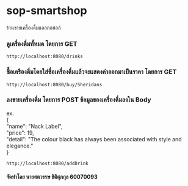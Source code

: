 # sop-smartshop
  ร้านขายเครื่องดื่มแอลกอฮอล์ 
 
### ดูเครื่องดื่มทั้หมด โดยการ GET
```
http://localhost:8080/drinks
```

### ซื้อเครืองดื่มโดยใส่ซื่อเครื่องดื่มแล้วจะแสดงค่าออกมาเป็นราคา โดยการ GET
```
http://localhost:8080/buy/Sheridans
```

### ลงขายเครื่องดื่ม โดยการ POST ข้อมูลของเครื่องดื่มลงใน Body

ex.<br/>
{ <br/>
	"name": "Nack Label",<br/>
	"price": 19,<br/>
	"detail": "The colour black has always been associated with style and elegance."<br/>
}

```
http://localhost:8080/addDrink
```
#### จัดทำโดย นายศตวรรษ ธิติศุภกุล 60070093
